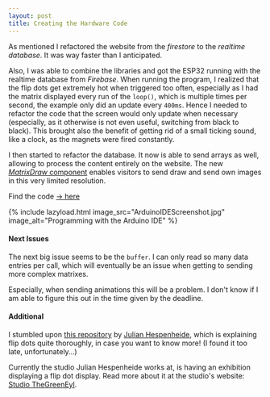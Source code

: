 ```yaml
---
layout: post
title: Creating the Hardware Code
---
```


As mentioned I refactored the website from the *firestore* to the *realtime database*. It was way faster than I anticipated.

Also, I was able to combine the libraries and got the ESP32 running with the realtime database from *Firebase*. 
When running the program, I realized that the flip dots get extremely hot when triggered too often, especially as I had the matrix displayed every run of the `loop()`, which is multiple times per second, the example only did an update every `400ms`. Hence I needed to refactor the code that the screen would only update when necessary (especially, as it otherwise is not even useful, switching from black to black). This brought also the benefit of getting rid of a small ticking sound, like a clock, as the magnets were fired constantly.

I then started to refactor the database. It now is able to send arrays as well, allowing to process the content entirely on the website. The new [*MatrixDraw* component](https://github.com/olivierbrcknr/flipdot-communicator/tree/master/website/components/MatrixDraw) enables visitors to send draw and send own images in this very limited resolution.

Find the code [→ here](https://github.com/olivierbrcknr/flipdot-communicator/blob/master/hardware/FlipDotCommunicator/FlipDotCommunicator.ino)

{% include lazyload.html image_src="ArduinoIDEScreenshot.jpg" image_alt="Programming with the Arduino IDE" %}

#### Next Issues

The next big issue seems to be the `buffer`. I can only read so many data entries per call, which will eventually be an issue when getting to sending more complex matrixes.

Especially, when sending animations this will be a problem. I don't know if I am able to figure this out in the time given by the deadline.

#### Additional

I stumbled upon [this repository](https://github.com/ndsh/flipdots) by [Julian Hespenheide](http://www.julian-h.de/), which is explaining flip dots quite thoroughly, in case you want to know more! (I found it too late, unfortunately…) 

Currently the studio Julian Hespenheide works at, is having an exhibition displaying a flip dot display. Read more about it at the studio's website: [Studio TheGreenEyl](http://www.thegreeneyl.com/living-city).

